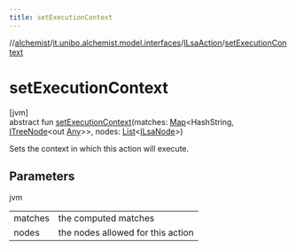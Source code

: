 ```yaml
---
title: setExecutionContext
---
```

//[alchemist](../../../index.html)/[it.unibo.alchemist.model.interfaces](../index.html)/[ILsaAction](index.html)/[setExecutionContext](set-execution-context.html)



# setExecutionContext



[jvm]\
abstract fun [setExecutionContext](set-execution-context.html)(matches: [Map](https://docs.oracle.com/javase/8/docs/api/java/util/Map.html)<HashString, [ITreeNode](../../it.unibo.alchemist.expressions.interfaces/-i-tree-node/index.html)<out [Any](https://kotlinlang.org/api/latest/jvm/stdlib/kotlin/-any/index.html)>>, nodes: [List](https://docs.oracle.com/javase/8/docs/api/java/util/List.html)<[ILsaNode](../-i-lsa-node/index.html)>)



Sets the context in which this action will execute.



## Parameters


jvm

| | |
|---|---|
| matches | the computed matches |
| nodes | the nodes allowed for this action |




